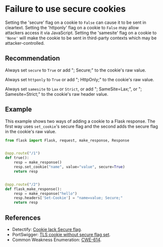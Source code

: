 # Failure to use secure cookies
Setting the 'secure' flag on a cookie to `False` can cause it to be sent in cleartext. Setting the 'httponly' flag on a cookie to `False` may allow attackers access it via JavaScript. Setting the 'samesite' flag on a cookie to `'None'` will make the cookie to be sent in third-party contexts which may be attacker-controlled.


## Recommendation
Always set `secure` to `True` or add "; Secure;" to the cookie's raw value.

Always set `httponly` to `True` or add "; HttpOnly;" to the cookie's raw value.

Always set `samesite` to `Lax` or `Strict`, or add "; SameSite=Lax;", or "; Samesite=Strict;" to the cookie's raw header value.


## Example
This example shows two ways of adding a cookie to a Flask response. The first way uses `set_cookie`'s secure flag and the second adds the secure flag in the cookie's raw value.


```python
from flask import Flask, request, make_response, Response


@app.route("/1")
def true():
    resp = make_response()
    resp.set_cookie("name", value="value", secure=True)
    return resp


@app.route("/2")
def flask_make_response():
    resp = make_response("hello")
    resp.headers['Set-Cookie'] = "name=value; Secure;"
    return resp

```

## References
* Detectify: [Cookie lack Secure flag](https://support.detectify.com/support/solutions/articles/48001048982-cookie-lack-secure-flag).
* PortSwigger: [TLS cookie without secure flag set](https://portswigger.net/kb/issues/00500200_tls-cookie-without-secure-flag-set).
* Common Weakness Enumeration: [CWE-614](https://cwe.mitre.org/data/definitions/614.html).

